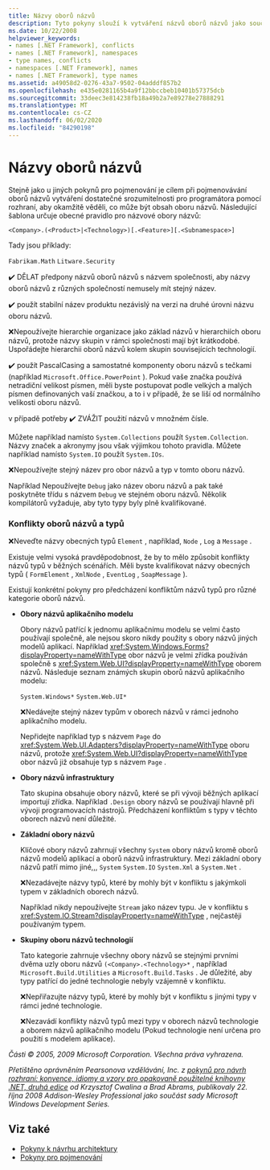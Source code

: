```yaml
---
title: Názvy oborů názvů
description: Tyto pokyny slouží k vytváření názvů oborů názvů jako součást pokynů pro navrhování knihoven, které rozšíří a komunikují s knihovnami .NET.
ms.date: 10/22/2008
helpviewer_keywords:
- names [.NET Framework], conflicts
- names [.NET Framework], namespaces
- type names, conflicts
- namespaces [.NET Framework], names
- names [.NET Framework], type names
ms.assetid: a49058d2-0276-43a7-9502-04adddf857b2
ms.openlocfilehash: e435e0281165b4a9f12bbccbeb10401b57375dcb
ms.sourcegitcommit: 33deec3e814238fb18a49b2a7e89278e27888291
ms.translationtype: MT
ms.contentlocale: cs-CZ
ms.lasthandoff: 06/02/2020
ms.locfileid: "84290198"
---
```

# <a name="names-of-namespaces"></a>Názvy oborů názvů
Stejně jako u jiných pokynů pro pojmenování je cílem při pojmenovávání oborů názvů vytváření dostatečné srozumitelnosti pro programátora pomocí rozhraní, aby okamžitě věděli, co může být obsah oboru názvů. Následující šablona určuje obecné pravidlo pro názvové obory názvů:

 `<Company>.(<Product>|<Technology>)[.<Feature>][.<Subnamespace>]`

 Tady jsou příklady:

 `Fabrikam.Math` `Litware.Security`

 ✔️ DĚLAT předpony názvů oborů názvů s názvem společnosti, aby názvy oborů názvů z různých společností nemusely mít stejný název.

 ✔️ použít stabilní název produktu nezávislý na verzi na druhé úrovni názvu oboru názvů.

 ❌Nepoužívejte hierarchie organizace jako základ názvů v hierarchiích oboru názvů, protože názvy skupin v rámci společnosti mají být krátkodobé. Uspořádejte hierarchii oborů názvů kolem skupin souvisejících technologií.

 ✔️ použít PascalCasing a samostatné komponenty oboru názvů s tečkami (například `Microsoft.Office.PowerPoint` ). Pokud vaše značka používá netradiční velikost písmen, měli byste postupovat podle velkých a malých písmen definovaných vaší značkou, a to i v případě, že se liší od normálního velikosti oboru názvů.

 v případě potřeby ✔️ ZVÁŽIT použití názvů v množném čísle.

 Můžete například namísto `System.Collections` použít `System.Collection`. Názvy značek a akronymy jsou však výjimkou tohoto pravidla. Můžete například namísto `System.IO` použít `System.IOs`.

 ❌Nepoužívejte stejný název pro obor názvů a typ v tomto oboru názvů.

 Například Nepoužívejte `Debug` jako název oboru názvů a pak také poskytněte třídu s názvem `Debug` ve stejném oboru názvů. Několik kompilátorů vyžaduje, aby tyto typy byly plně kvalifikované.

### <a name="namespaces-and-type-name-conflicts"></a>Konflikty oborů názvů a typů
 ❌Neveďte názvy obecných typů `Element` , například, `Node` , `Log` a `Message` .

 Existuje velmi vysoká pravděpodobnost, že by to mělo způsobit konflikty názvů typů v běžných scénářích. Měli byste kvalifikovat názvy obecných typů ( `FormElement` , `XmlNode` , `EventLog` , `SoapMessage` ).

 Existují konkrétní pokyny pro předcházení konfliktům názvů typů pro různé kategorie oborů názvů.

- **Obory názvů aplikačního modelu**

     Obory názvů patřící k jednomu aplikačnímu modelu se velmi často používají společně, ale nejsou skoro nikdy použity s obory názvů jiných modelů aplikací. Například <xref:System.Windows.Forms?displayProperty=nameWithType> obor názvů je velmi zřídka používán společně s <xref:System.Web.UI?displayProperty=nameWithType> oborem názvů. Následuje seznam známých skupin oborů názvů aplikačního modelu:

     `System.Windows*` `System.Web.UI*`

     ❌Nedávejte stejný název typům v oborech názvů v rámci jednoho aplikačního modelu.

     Nepřidejte například typ s názvem `Page` do <xref:System.Web.UI.Adapters?displayProperty=nameWithType> oboru názvů, protože <xref:System.Web.UI?displayProperty=nameWithType> obor názvů již obsahuje typ s názvem `Page` .

- **Obory názvů infrastruktury**

     Tato skupina obsahuje obory názvů, které se při vývoji běžných aplikací importují zřídka. Například `.Design` obory názvů se používají hlavně při vývoji programovacích nástrojů. Předcházení konfliktům s typy v těchto oborech názvů není důležité.

- **Základní obory názvů**

     Klíčové obory názvů zahrnují všechny `System` obory názvů kromě oborů názvů modelů aplikací a oborů názvů infrastruktury. Mezi základní obory názvů patří mimo jiné,,, `System` `System.IO` `System.Xml` a `System.Net` .

     ❌Nezadávejte názvy typů, které by mohly být v konfliktu s jakýmkoli typem v základních oborech názvů.

     Například nikdy nepoužívejte `Stream` jako název typu. Je v konfliktu s <xref:System.IO.Stream?displayProperty=nameWithType> , nejčastěji používaným typem.

- **Skupiny oboru názvů technologií**

     Tato kategorie zahrnuje všechny obory názvů se stejnými prvními dvěma uzly oboru názvů `(<Company>.<Technology>*` , například `Microsoft.Build.Utilities` a `Microsoft.Build.Tasks` . Je důležité, aby typy patřící do jedné technologie nebyly vzájemně v konfliktu.

     ❌Nepřiřazujte názvy typů, které by mohly být v konfliktu s jinými typy v rámci jedné technologie.

     ❌Nezavádí konflikty názvů typů mezi typy v oborech názvů technologie a oborem názvů aplikačního modelu (Pokud technologie není určena pro použití s modelem aplikace).

 *Části © 2005, 2009 Microsoft Corporation. Všechna práva vyhrazena.*

 *Přetištěno oprávněním Pearsonova vzdělávání, Inc. z [pokynů pro návrh rozhraní: konvence, idiomy a vzory pro opakovaně použitelné knihovny .NET, druhá edice](https://www.informit.com/store/framework-design-guidelines-conventions-idioms-and-9780321545619) od Krzysztof Cwalina a Brad Abrams, publikovaly 22. října 2008 Addison-Wesley Professional jako součást sady Microsoft Windows Development Series.*

## <a name="see-also"></a>Viz také

- [Pokyny k návrhu architektury](index.md)
- [Pokyny pro pojmenování](naming-guidelines.md)
